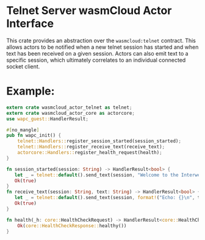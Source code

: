# Telnet Server wasmCloud Actor Interface

This crate provides an abstraction over the `wasmcloud:telnet` contract. This allows
actors to be notified when a new telnet session has started and when text has been
received on a given session. Actors can also emit text to a specific session, which
ultimately correlates to an individual connected socket client.

# Example:
```rust
extern crate wasmcloud_actor_telnet as telnet;
extern crate wasmcloud_actor_core as actorcore;
use wapc_guest::HandlerResult;

#[no_mangle]
pub fn wapc_init() {
    telnet::Handlers::register_session_started(session_started);
    telnet::Handlers::register_receive_text(receive_text);
    actorcore::Handlers::register_health_request(health);
}

fn session_started(session: String) -> HandlerResult<bool> {
   let _ = telnet::default().send_text(session, "Welcome to the Interwebs!\n".to_string());
   Ok(true)
}
fn receive_text(session: String, text: String) -> HandlerResult<bool> {
   let _ = telnet::default().send_text(session, format!("Echo: {}\n", text));
   Ok(true)
}

fn health(_h: core::HealthCheckRequest) -> HandlerResult<core::HealthCheckResponse> {
    Ok(core::HealthCheckResponse::healthy())
}
```
